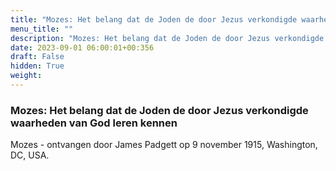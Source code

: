 ```yaml
---
title: "Mozes: Het belang dat de Joden de door Jezus verkondigde waarheden van God leren kennen"
menu_title: ""
description: "Mozes: Het belang dat de Joden de door Jezus verkondigde waarheden van God leren kennen"
date: 2023-09-01 06:00:01+00:356
draft: False
hidden: True
weight:
---
```

### Mozes: Het belang dat de Joden de door Jezus verkondigde waarheden van God leren kennen

Mozes - ontvangen door James Padgett op 9 november 1915, Washington, DC, USA.
